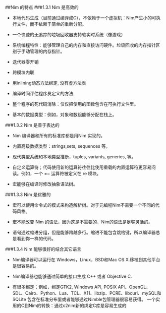 ##Nim 的特点
###1.3.1 Nim 是高效的

- 本地代码生成（目前通过编译成C），不依赖于一个虚拟机：Nim产生小的可执行文件，而不依赖于简单的重新分配。      
                     
- 一个快速的无追踪的垃圾回收器支持软实时系统（像游戏）                                                       


- 系统编程特性：能够管理自己的内存和直接访问硬件。垃圾回收的内存指针区别于手动管理的内存指针。                                                      


- 迭代器零开销    


- 跨模块内联          


- 用inlining动态方法绑定, 没有虚方法表               


- 编译时间评估程序员定义的方法                    


- 整个程序的死代码消除：仅仅把使用的函数包含在可执行文件里。  


- 基本的数据类型：例如，对象和数组能够分配在栈上。 
                
###1.3.2 Nim 是善于表达的


- Nim 编译器和所有的标准库都是用Nim 实现的。                   


- 内置高级数据类型：strings,sets, sequences 等。           


- 现代类型系统和本地类型推断，tuples, variants, generics, 等。                     


- 自定义运算符；代码使用新的运算符往往比使用重载的内置运算符更容易阅读。例如，一个 =~ 运算符被定义在 re 模块。                                


- 宏能够在编译时修改抽象语法树。
   
###1.3.3 Nim 是优雅的


- 宏可以使用命令式的模式来构造解析树。对于元编程Nim不需要一个不同的代码风格。                                                  


- 宏不能改变 Nim 的语法，因为这是不需要的，Nim的语法是足够灵活的。                                 


- 语句通过缩进分组，但是能够跨越多行。缩进不能包含跳格键，所以编译器总是看到你一样的代码。

###1.3.4 Nim 能够很好的结合其它语言


- Nim编译器可以运行在 Windows，Linux，BSD和Mac OS X.移植到其他平台是很容易的。                               


- Nim编译器也能够通过简单的接口生成 C++ 或者 Objective C.                                         


- 有很多绑定：例如，绑定GTK2, Windows API, POSIX API、OpenGL、SDL、Cairo、Python、Lua、TCL、X11、libzip、PCRE、libcurl、mySQL和SQLite 包含在标准分布里或者能够通过Nimble包管理器很容易获得。
一个实用的C到Nim的转换：通过c2nim新的绑定C库是容易生成的  